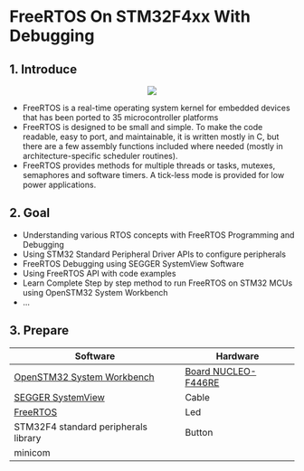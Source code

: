 <h1> FreeRTOS On STM32F4xx With Debugging </h1>

## 1. Introduce
<p align="center"> <img src="https://user-images.githubusercontent.com/32474027/105848287-1c024f00-6022-11eb-8a6f-6bdae761b44d.jpg" /> </p>

- FreeRTOS is a real-time operating system kernel for embedded devices that has been ported to 35 microcontroller platforms
- FreeRTOS is designed to be small and simple. To make the code readable, easy to port, and maintainable, it is written mostly in C, but there are a few assembly functions included where needed (mostly in architecture-specific scheduler routines).
- FreeRTOS provides methods for multiple threads or tasks, mutexes, semaphores and software timers. A tick-less mode is provided for low power applications.

## 2. Goal
- Understanding various RTOS concepts with FreeRTOS Programming and Debugging
- Using STM32 Standard Peripheral Driver APIs to configure peripherals
- FreeRTOS Debugging using SEGGER SystemView Software
- Using FreeRTOS API with code examples
- Learn Complete Step by step method to run FreeRTOS on STM32 MCUs using OpenSTM32 System Workbench
- ...

## 3. Prepare

| Software              | Hardware               |       
|-----------------------|------------------------|
| [OpenSTM32 System Workbench](https://www.openstm32.org/Installing%2BSystem%2BWorkbench%2Bfor%2BSTM32%2Bfrom%2BEclipse)   | [Board NUCLEO-F446RE](https://www.st.com/en/evaluation-tools/nucleo-f446re.html) |
| [SEGGER SystemView](https://www.segger.com/downloads/systemview/)  | Cable |
| [FreeRTOS](https://sourceforge.net/projects/freertos/files/FreeRTOS/) | Led |
| STM32F4 standard peripherals library | Button |
| minicom |

 
